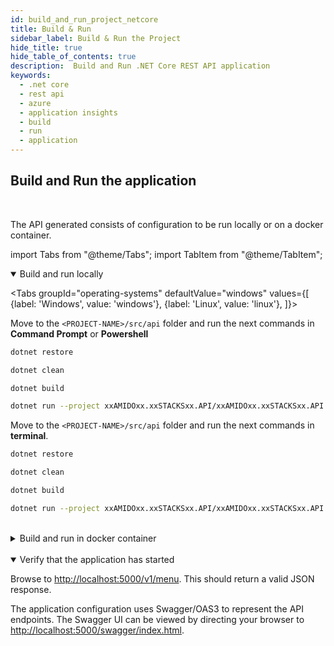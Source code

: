 ```yaml
---
id: build_and_run_project_netcore
title: Build & Run
sidebar_label: Build & Run the Project
hide_title: true
hide_table_of_contents: true
description:  Build and Run .NET Core REST API application
keywords:
  - .net core
  - rest api
  - azure
  - application insights
  - build
  - run
  - application
---
```


## Build and Run the application

<br />

The API generated consists of configuration to be run locally or on a docker container.

import Tabs from "@theme/Tabs";
import TabItem from "@theme/TabItem";

<details open>
<summary>Build and run locally</summary>

<div>

<Tabs
groupId="operating-systems"
defaultValue="windows"
values={[
{label: 'Windows', value: 'windows'},
{label: 'Linux', value: 'linux'},
]}>
<TabItem value="windows">

Move to the `<PROJECT-NAME>/src/api` folder and run the next commands in **Command Prompt** or **Powershell**

```bash
dotnet restore
```

```bash
dotnet clean
```

```bash
dotnet build
```

```bash
dotnet run --project xxAMIDOxx.xxSTACKSxx.API/xxAMIDOxx.xxSTACKSxx.API.csproj
```

</TabItem>

<TabItem value="linux">

Move to the `<PROJECT-NAME>/src/api` folder and run the next commands in **terminal**.

```bash
dotnet restore
```

```bash
dotnet clean
```

```bash
dotnet build
```

```bash
dotnet run --project xxAMIDOxx.xxSTACKSxx.API/xxAMIDOxx.xxSTACKSxx.API.csproj
```

</TabItem>
</Tabs>

</div>
</details>

<br />

<details>
<summary>Build and run in docker container</summary>

<div>

From the `<PROJECT-NAME>/src/api` folder, build a Docker image using e.g. the command below:

```bash title="Build docker image"
docker build -t dotnet-api .
```

This uses the **Dockerfile** in this folder to generate the Docker image.

After the creation of the Docker image, the Docker container can be run using the command below:

```bash title="Run docker container"
docker run -p 5000:80 --mount type=bind,source=/path/to/PROJECT-NAME/src/api/xxAMIDOxx.xxSTACKSxx.API/appsettings.json,target=/app/config/appsettings.json`
```

</div>
</details>

<br />

<details open>
<summary>Verify that the application has started</summary>

<div>

Browse to [http://localhost:5000/v1/menu](http://localhost:5000/v1/menu). This should return a valid JSON response.

The application configuration uses Swagger/OAS3 to represent the API endpoints. The Swagger UI can be viewed by directing your
browser to [http://localhost:5000/swagger/index.html](http://localhost:5000/swagger/index.html).

</div>
</details>

<br />
